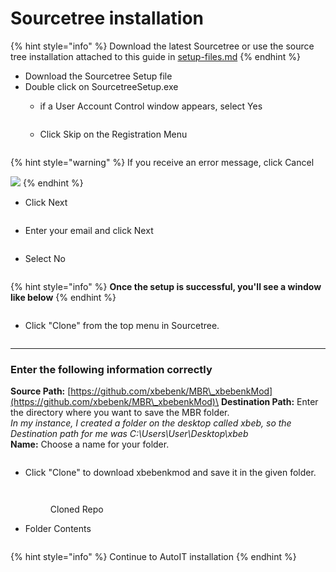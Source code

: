 # Sourcetree installation

{% hint style="info" %}
Download the latest Sourcetree or use the source tree installation attached to this guide in [setup-files.md](../files/setup-files.md "mention")
{% endhint %}

* Download the Sourcetree Setup file
* Double click on SourcetreeSetup.exe
  *   if a User Account Control window appears, select Yes

      <figure><img src="../.gitbook/assets/image (10).png" alt=""><figcaption></figcaption></figure>
  *   Click Skip on the Registration Menu

      <figure><img src="../.gitbook/assets/image (63).png" alt=""><figcaption></figcaption></figure>

{% hint style="warning" %}
If you receive an error message, click Cancel

![](<../.gitbook/assets/image (50).png>)
{% endhint %}

*   Click Next

    <figure><img src="../.gitbook/assets/image (3).png" alt=""><figcaption></figcaption></figure>
*   Enter your email and click Next

    <figure><img src="../.gitbook/assets/image (71).png" alt=""><figcaption></figcaption></figure>
*   Select No

    <figure><img src="../.gitbook/assets/image (44).png" alt=""><figcaption></figcaption></figure>

{% hint style="info" %}
**Once the setup is successful, you'll see a window like below**
{% endhint %}

<figure><img src="../.gitbook/assets/image (70).png" alt=""><figcaption></figcaption></figure>

*   Click "Clone" from the top menu in Sourcetree.

    <figure><img src="../.gitbook/assets/image (60).png" alt=""><figcaption></figcaption></figure>

***

### Enter the following information correctly

**Source Path:** [https://github.com/xbebenk/MBR\_xbebenkMod](https://github.com/xbebenk/MBR\_xbebenkMod)\
**Destination Path:** Enter the directory where you want to save the MBR folder.\
_In my instance, I created a folder on the desktop called xbeb, so the Destination path for me was C:\Users\User\Desktop\xbeb_\
**Name:** Choose a name for your folder.

<figure><img src="../.gitbook/assets/image (31).png" alt=""><figcaption></figcaption></figure>

*   Click "Clone" to download xbebenkmod and save it in the given folder.

    <figure><img src="../.gitbook/assets/image (13).png" alt=""><figcaption></figcaption></figure>



    <figure><img src="../.gitbook/assets/image (5).png" alt=""><figcaption><p>Cloned Repo</p></figcaption></figure>
*   Folder Contents

    <figure><img src="../.gitbook/assets/image (29).png" alt=""><figcaption></figcaption></figure>

{% hint style="info" %}
Continue to AutoIT installation
{% endhint %}
